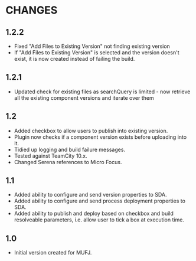 CHANGES
=======

1.2.2
-----
 - Fixed "Add Files to Existing Version" not finding existing version
 - If "Add Files to Existing Version" is selected and the version doesn't exist, it is now created instead of failing the build.
 
1.2.1
-----
 - Updated check for existing files as searchQuery is limited - now retrieve all the existing component versions and iterate over them
 
1.2
---
 - Added checkbox to allow users to publish into existing version.
 - Plugin now checks if a component version exists before uploading into it.
 - Tidied up logging and build failure messages.
 - Tested against TeamCity 10.x.
 - Changed Serena references to Micro Focus.
 
1.1
---
 - Added ability to configure and send version properties to SDA.
 - Added ability to configure and send process deployment properties to SDA.
 - Added ability to publish and deploy based on checkbox and build resolveable parameters, i.e. allow user to tick a box at execution time.
 
1.0
---
 - Initial version created for MUFJ.
